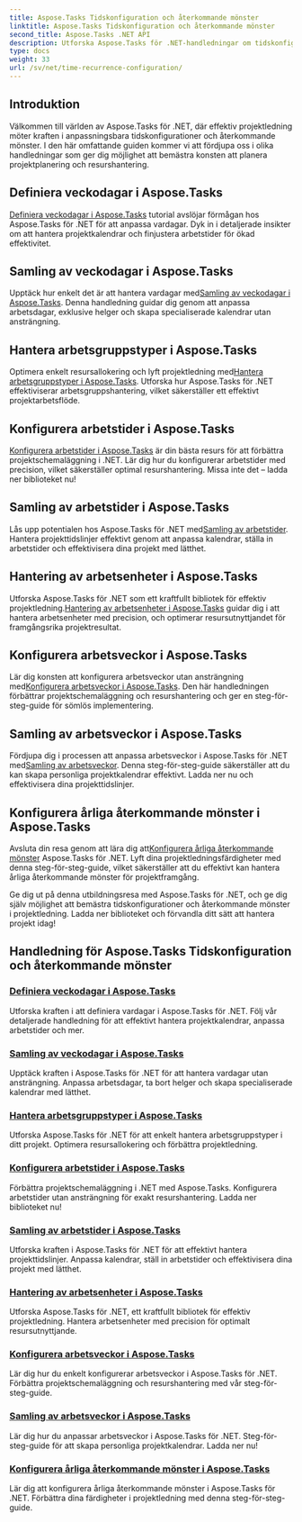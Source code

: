 ```yaml
---
title: Aspose.Tasks Tidskonfiguration och återkommande mönster
linktitle: Aspose.Tasks Tidskonfiguration och återkommande mönster
second_title: Aspose.Tasks .NET API
description: Utforska Aspose.Tasks för .NET-handledningar om tidskonfiguration och återkommande mönster. Hantera kalendrar utan ansträngning, anpassa arbetstider och optimera projektschemaläggning.
type: docs
weight: 33
url: /sv/net/time-recurrence-configuration/
---
```

## Introduktion

Välkommen till världen av Aspose.Tasks för .NET, där effektiv projektledning möter kraften i anpassningsbara tidskonfigurationer och återkommande mönster. I den här omfattande guiden kommer vi att fördjupa oss i olika handledningar som ger dig möjlighet att bemästra konsten att planera projektplanering och resurshantering.

## Definiera veckodagar i Aspose.Tasks
[Definiera veckodagar i Aspose.Tasks](./defining-weekdays/) tutorial avslöjar förmågan hos Aspose.Tasks för .NET för att anpassa vardagar. Dyk in i detaljerade insikter om att hantera projektkalendrar och finjustera arbetstider för ökad effektivitet.

## Samling av veckodagar i Aspose.Tasks
Upptäck hur enkelt det är att hantera vardagar med[Samling av veckodagar i Aspose.Tasks](./weekday-collection/). Denna handledning guidar dig genom att anpassa arbetsdagar, exklusive helger och skapa specialiserade kalendrar utan ansträngning.

## Hantera arbetsgruppstyper i Aspose.Tasks
 Optimera enkelt resursallokering och lyft projektledning med[Hantera arbetsgruppstyper i Aspose.Tasks](./workgroup-types/). Utforska hur Aspose.Tasks för .NET effektiviserar arbetsgruppshantering, vilket säkerställer ett effektivt projektarbetsflöde.

## Konfigurera arbetstider i Aspose.Tasks
[Konfigurera arbetstider i Aspose.Tasks](./working-times/) är din bästa resurs för att förbättra projektschemaläggning i .NET. Lär dig hur du konfigurerar arbetstider med precision, vilket säkerställer optimal resurshantering. Missa inte det – ladda ner biblioteket nu!

## Samling av arbetstider i Aspose.Tasks
 Lås upp potentialen hos Aspose.Tasks för .NET med[Samling av arbetstider](./working-time-collection/). Hantera projekttidslinjer effektivt genom att anpassa kalendrar, ställa in arbetstider och effektivisera dina projekt med lätthet.

## Hantering av arbetsenheter i Aspose.Tasks
Utforska Aspose.Tasks för .NET som ett kraftfullt bibliotek för effektiv projektledning.[Hantering av arbetsenheter i Aspose.Tasks](./work-units/) guidar dig i att hantera arbetsenheter med precision, och optimerar resursutnyttjandet för framgångsrika projektresultat.

## Konfigurera arbetsveckor i Aspose.Tasks
 Lär dig konsten att konfigurera arbetsveckor utan ansträngning med[Konfigurera arbetsveckor i Aspose.Tasks](./configuring-workweeks/). Den här handledningen förbättrar projektschemaläggning och resurshantering och ger en steg-för-steg-guide för sömlös implementering.

## Samling av arbetsveckor i Aspose.Tasks
 Fördjupa dig i processen att anpassa arbetsveckor i Aspose.Tasks för .NET med[Samling av arbetsveckor](./workweek-collection/). Denna steg-för-steg-guide säkerställer att du kan skapa personliga projektkalendrar effektivt. Ladda ner nu och effektivisera dina projekttidslinjer.

## Konfigurera årliga återkommande mönster i Aspose.Tasks
 Avsluta din resa genom att lära dig att[Konfigurera årliga återkommande mönster](./yearly-recurrence-patterns/) Aspose.Tasks för .NET. Lyft dina projektledningsfärdigheter med denna steg-för-steg-guide, vilket säkerställer att du effektivt kan hantera årliga återkommande mönster för projektframgång.

Ge dig ut på denna utbildningsresa med Aspose.Tasks för .NET, och ge dig själv möjlighet att bemästra tidskonfigurationer och återkommande mönster i projektledning. Ladda ner biblioteket och förvandla ditt sätt att hantera projekt idag!
## Handledning för Aspose.Tasks Tidskonfiguration och återkommande mönster
### [Definiera veckodagar i Aspose.Tasks](./defining-weekdays/)
Utforska kraften i att definiera vardagar i Aspose.Tasks för .NET. Följ vår detaljerade handledning för att effektivt hantera projektkalendrar, anpassa arbetstider och mer.
### [Samling av veckodagar i Aspose.Tasks](./weekday-collection/)
Upptäck kraften i Aspose.Tasks för .NET för att hantera vardagar utan ansträngning. Anpassa arbetsdagar, ta bort helger och skapa specialiserade kalendrar med lätthet.
### [Hantera arbetsgruppstyper i Aspose.Tasks](./workgroup-types/)
Utforska Aspose.Tasks för .NET för att enkelt hantera arbetsgruppstyper i ditt projekt. Optimera resursallokering och förbättra projektledning.
### [Konfigurera arbetstider i Aspose.Tasks](./working-times/)
Förbättra projektschemaläggning i .NET med Aspose.Tasks. Konfigurera arbetstider utan ansträngning för exakt resurshantering. Ladda ner biblioteket nu!
### [Samling av arbetstider i Aspose.Tasks](./working-time-collection/)
Utforska kraften i Aspose.Tasks för .NET för att effektivt hantera projekttidslinjer. Anpassa kalendrar, ställ in arbetstider och effektivisera dina projekt med lätthet.
### [Hantering av arbetsenheter i Aspose.Tasks](./work-units/)
Utforska Aspose.Tasks för .NET, ett kraftfullt bibliotek för effektiv projektledning. Hantera arbetsenheter med precision för optimalt resursutnyttjande.
### [Konfigurera arbetsveckor i Aspose.Tasks](./configuring-workweeks/)
Lär dig hur du enkelt konfigurerar arbetsveckor i Aspose.Tasks för .NET. Förbättra projektschemaläggning och resurshantering med vår steg-för-steg-guide.
### [Samling av arbetsveckor i Aspose.Tasks](./workweek-collection/)
Lär dig hur du anpassar arbetsveckor i Aspose.Tasks för .NET. Steg-för-steg-guide för att skapa personliga projektkalendrar. Ladda ner nu!
### [Konfigurera årliga återkommande mönster i Aspose.Tasks](./yearly-recurrence-patterns/)
Lär dig att konfigurera årliga återkommande mönster i Aspose.Tasks för .NET. Förbättra dina färdigheter i projektledning med denna steg-för-steg-guide.